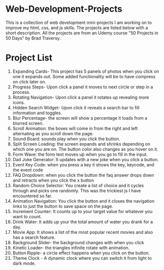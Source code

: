 # Web-Development-Projects
This is a collection of web development mini-projects I am working on to improve my html, css, and js skills. The projects are listed below with a short description. All the projects are from an Udemy course "50 Projects in 50 Days" by Brad Traversy. 

# Project List
1. Expanding Cards- This project has 5 panels of photos when you click on one it expands out. Some added functionality will be to have compress on click later on. 
2. Progress Steps- Upon click a panel it moves to next circle or step in a process.
3. Rotating Navigation- Upon click a panel it rotates up revealing more icons. 
4. Hidden Search Widget- Upon click it reveals a search bar to fill information and toggles.
5. Blur Percentage- the screen will show a percentage it loads from a blurred screen.
6. Scroll Animation: the boxes will come in from the right and left alternating as you scroll down the page.
7. Sound Board: sounds play when you click the button.
8. Split Screen Loading: the screen expands and shrinks depending on which one you are on. The button color also changes as you hover on it. 
9. Form Wave: the form text moves up when you go to fill in the input. 
10. Dad Joke Generator: It updates with a new joke when you click a button. 
11. Event Key Code: when you press a key it shows the key, keycode, and the event code
12. FAQ Dropdown: when you click the button the faq answer drops down and retracts when you click the x button
13. Random Choice Selector: You create a list of choice and it cycles through and picks one randomly. This was the trickiest js I have encountered so far. 
14. Animation Navigation: You click the button and it closes the navigation links to just the button to save space on the page.
15. Increment Counter: It counts up to your target value for whatever you want to count. 
16. Drink Water: It adds up your the total amount of water you drank for a day. 
17. Movie App: It shows a list of the most popular recent movies and also has a search feature. 
18. Background Slider- the background changes with when you click 
19. Kinetic Loader- the triangles infinite rotate with animation.
20. Button Ripple- a circle effect happens when you click on the button.
21. Theme Clock - A dynamic clock where you can switch it from light to dark mode.

